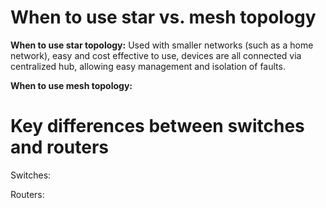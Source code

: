 # When to use star vs. mesh topology
**When to use star topology:** Used with smaller networks (such as a home network), easy and cost effective to use, devices are all connected via centralized hub, allowing easy management and isolation of faults.

**When to use mesh topology:** 

# Key differences between switches and routers
Switches:

Routers:
